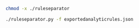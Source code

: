 

```bash
chmod -x ./ruleseparator
```

```bash
./ruleseparator.py -f exportedanalyticrules.json
```


